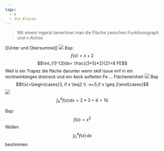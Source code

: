 ```yaml
---
tags:
  - m
  - 3te_Klasse
---
```

> Mit einem Ingeral berechnet man die Fläche zwischen Funktionsgraph und x-Achse

[[Unter und Obersumme]]
![](Integralrechnung%2017-02-2025-09.excalidraw.svg)
Bsp:
$$f(x)=x+2$$
$$\int_{1}^{3}dx= \frac{(3+5)*2}{2}=8 FE$$
Weil is ein Trapez die fläche darunter wenn skill issue enf in ein rechtwinkleiges dreiceck und ein 4eck aufteilen
Fe ... Flächeneinheit
![](https://i.imgur.com/fKEdOky.png)
Bsp
$$f(x)=\begin{cases}3, if x \leq2 \\ -x+5,if x \geq 2\end{cases}$$
![](Integralrechnung%2018-02-2025-34.excalidraw.svg)
$$\int_{0}^{4} f(x)dx = 2*3+4=10$$

Bsp:
$$f(x)=x^2$$
Wollen
$$\int_{0}^{4}f(x)  \, dx $$
bestimmen

